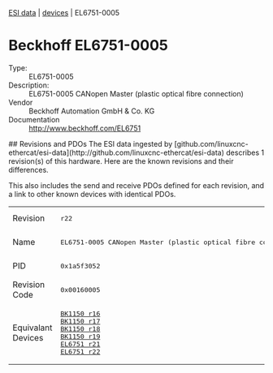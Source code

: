<div class="nav"><a href="/esi-data">ESI data</a> | <a href="/esi-data/devices">devices</a> | EL6751-0005</div>

#  Beckhoff EL6751-0005

<dl>
  <dt>Type:</dt><dd>EL6751-0005</dd>
  <dt>Description:</dt><dd>EL6751-0005 CANopen Master (plastic optical fibre connection)</dd>
  <dt>Vendor</dt><dd>Beckhoff Automation GmbH & Co. KG</dd>
  <dt>Documentation</dt><dd><a href="http://www.beckhoff.com/EL6751">http://www.beckhoff.com/EL6751</a></dd>
</dl>
## Revisions and PDOs
The ESI data ingested by [github.com/linuxcnc-ethercat/esi-data](http://github.com/linuxcnc-ethercat/esi-data) describes 1 revision(s) of this hardware.  Here are the known revisions and their differences.

This also includes the send and receive PDOs defined for each revision, and a link to other known devices with identical PDOs.

<table>
<tr >
<td class="first">Revision</td>
<td ><pre>r22</pre></td>
</tr>
<tr >
<td class="first">Name</td>
<td ><pre>EL6751-0005 CANopen Master (plastic optical fibre connection)</pre></td>
</tr>
<tr >
<td class="first">PID</td>
<td ><pre>0x1a5f3052</pre></td>
</tr>
<tr >
<td class="first">Revision Code</td>
<td ><pre>0x00160005</pre></td>
</tr>
<tr >
<td class="first">Equivalant Devices</td>
<td ><pre><a href="BK1150">BK1150 r16</a><br/><a href="BK1150">BK1150 r17</a><br/><a href="BK1150">BK1150 r18</a><br/><a href="BK1150">BK1150 r19</a><br/><a href="EL6751">EL6751 r21</a><br/><a href="EL6751">EL6751 r22</a></pre></td>
</tr>
</table>
